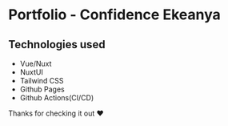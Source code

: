 # Portfolio - Confidence Ekeanya

## Technologies used

- Vue/Nuxt
- NuxtUI
- Tailwind CSS
- Github Pages
- Github Actions(CI/CD)

Thanks for checking it out ❤️
